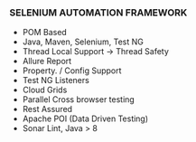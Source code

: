 ### SELENIUM AUTOMATION FRAMEWORK

- POM Based
- Java, Maven, Selenium, Test NG
- Thread Local Support → Thread Safety
- Allure Report
- Property. / Config Support
- Test NG Listeners
- Cloud Grids
- Parallel Cross browser testing
- Rest Assured
- Apache POI (Data Driven Testing)
- Sonar Lint, Java > 8